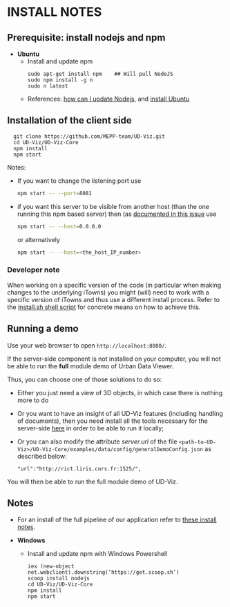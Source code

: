 # INSTALL NOTES

## Prerequisite: install nodejs and npm

* **Ubuntu**
  - Install and update npm
    ```
    sudo apt-get install npm    ## Will pull NodeJS
    sudo npm install -g n     
    sudo n latest
    ```
  - References: [how can I update Nodejs](https://askubuntu.com/questions/426750/how-can-i-update-my-nodejs-to-the-latest-version), and [install Ubuntu](http://www.hostingadvice.com/how-to/install-nodejs-ubuntu-14-04/#ubuntu-package-manager)

## Installation of the client side
```
  git clone https://github.com/MEPP-team/UD-Viz.git
  cd UD-Viz/UD-Viz-Core
  npm install
  npm start
```

Notes:
 * If you want to change the listening port use
   ```bash
   npm start -- --port=8081
   ```
 * if you want this server to be visible from another host (than the one running this npm based server) 
   then (as [documented in this issue](https://github.com/iTowns/itowns/issues/1503) use
   ```bash
   npm start -- --host=0.0.0.0
   ```
   or alternatively
   ```bash
   npm start -- --host=<the_host_IP_number>
   ```

### Developer note
When working on a specific version of the code (in particular when making changes to the underlying iTowns) you might (will) need to work with a specific version of iTowns and thus use a different install process. Refer to the 
[install.sh shell script](https://github.com/MEPP-team/UD-Viz/blob/0512f4eb0b2322224c1a4c332b8d74c6b0d1a3f8/UD-Viz-Core/install.sh) for concrete means on how to achieve this.

## Running a demo

Use your web browser to open
`http://localhost:8080/`.

If the server-side component is not installed on your computer, you will not be able to run the **full** module demo of Urban Data Viewer.

Thus, you can choose one of those solutions to do so:

  * Either you just need a view of 3D objects, in which case there is nothing more to do
  
  * Or you want to have an insight of all UD-Viz features (including handling of documents), then you need install all the tools necessary for the server-side [here](https://github.com/MEPP-team/RICT/tree/master/Install/Readme.md) in order to be able to run it locally;

  * Or you can also modify the attribute _server.url_ of the file `<path-to-UD-Viz>/UD-Viz-Core/examples/data/config/generalDemoConfig.json` as described below:
    ```
    "url":"http://rict.liris.cnrs.fr:1525/",
    ```
You will then be able to run the full module demo of UD-Viz.

## Notes

* For an install of the full pipeline of our application refer to
[these install notes](https://github.com/MEPP-team/RICT/tree/master/Install/Readme.md).

* **Windows**
  - Install and update npm with Windows Powershell
    ```
    iex (new-object net.webclient).downstring(‘https://get.scoop.sh’)
    scoop install nodejs
    cd UD-Viz/UD-Viz-Core
    npm install
    npm start
    ```
